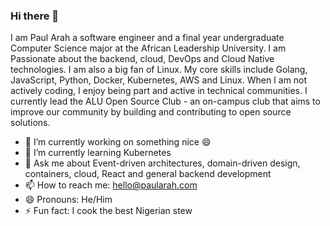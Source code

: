 
### Hi there 👋
I am Paul Arah a software engineer and a final year undergraduate Computer Science major at the African Leadership University. I am Passionate about the backend, cloud, DevOps and Cloud Native technologies. I am also a big fan of Linux. My core skills include Golang, JavaScript, Python, Docker, Kubernetes, AWS and Linux.  When I am not actively coding, I enjoy being part and active in technical communities. I currently lead the ALU Open Source Club -  an on-campus club that aims to improve our community by building and contributing to open source solutions.  



- 🔭 I’m currently working on something nice 😄
- 🌱 I’m currently learning Kubernetes
- 💬 Ask me about Event-driven architectures, domain-driven design, containers, cloud, React and general backend development
- 📫 How to reach me: hello@paularah.com
- 😄 Pronouns: He/Him
- ⚡ Fun fact: I cook the best Nigerian stew

